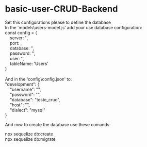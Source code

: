 # basic-user-CRUD-Backend
Set this configurations please to define the database <br />
In the 'models\users-model.js' add your use database configuration: <br />
const config = {<br />
&nbsp;&nbsp;&nbsp;&nbsp;server: '',<br />
&nbsp;&nbsp;&nbsp;&nbsp;port: ,<br />
&nbsp;&nbsp;&nbsp;&nbsp;database: '',<br />
&nbsp;&nbsp;&nbsp;&nbsp;password: '',<br />
&nbsp;&nbsp;&nbsp;&nbsp;user: '',<br />
&nbsp;&nbsp;&nbsp;&nbsp;tableName: 'Users'<br />
}
<br /><br />
And in the 'config\config.json' to:<br />
"development": {<br />
&nbsp;&nbsp;&nbsp;&nbsp;"username": "",<br />
&nbsp;&nbsp;&nbsp;&nbsp;"password": "",<br />
&nbsp;&nbsp;&nbsp;&nbsp;"database": "teste_crud",<br />
&nbsp;&nbsp;&nbsp;&nbsp;"host": "",<br />
&nbsp;&nbsp;&nbsp;&nbsp;"dialect": "mysql"<br />
}

And now to create the database use these comands:

npx sequelize db:create <br />
npx sequelize db:migrate


